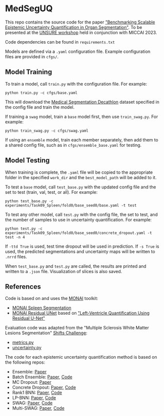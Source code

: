 # MedSegUQ
This repo contains the source code for the paper ["Benchmarking Scalable Epistemic Uncertainty Quantification in Organ Segmentation"](https://arxiv.org/abs/2308.07506). To be presented at the [UNSURE workshop](https://unsuremiccai.github.io/) held in conjunction with MICCAI 2023. 

Code dependencies can be found in `requirements.txt`

Models are defined via a `.yaml` configuration file. Example configuration files are provided in `cfgs/`.

## Model Training
To train a model, call `train.py` with the configuration file. For example:
```
python train.py -c cfgs/base.yaml
```
This will download the [Medical Segmentation Decathlon](http://medicaldecathlon.com/) dataset specified in the config file and train the model. 

If training a `swag` model, train a `base` model first, then use `train_swag.py`. For example:
```
python train_swag.py -c cfgs/swag.yaml
```

If using an `ensemble` model, train each member separately, then add them to a shared config file, such as in `cfgs/ensemble_base.yaml` for testing. 

## Model Testing
When training is complete, the `.yaml` file will be copied to the appropriate folder in the specified `work_dir` and the `best_model_path` will be added to it.

To test a `base` model, call `test_base.py` with the updated config file and the set to test (train, val, test, or all). For example:
```
python test_base.py -c experiments/Task09_Spleen/fold0/base_seed0/base.yaml -t test
```

To test any other model, call `test.py` with the config file, the set to test, and the number of samples to use in uncertainty quantification. For example: 
```
python test.py -c experiments/Task09_Spleen/fold0/base_seed0/concrete_dropout.yaml -t test -n 4
```
If `-ttd True` is used, test time dropout will be used in prediction.
If `-s True` is used, the predicted segmentations and uncertainty maps will be written to `.nrrd` files.

When `test_base.py` and `test.py` are called, the results are printed and written to a `.json` file. Visualization of slices is also saved. 

## References

Code is based on and uses the [MONAI](https://monai.io/) toolkit:

- [MONAI Spleen Segmentation](https://github.com/Project-MONAI/tutorials/blob/main/3d_segmentation/spleen_segmentation_3d.ipynb)
- [MONAI Residual UNet](https://docs.monai.io/en/stable/_modules/monai/networks/nets/unet.html) based on ["Left-Ventricle Quantification Using Residual U-Net"](https://link.springer.com/chapter/10.1007/978-3-030-12029-0_40)

Evaluation code was adapted from the "Multiple Sclerosis White Matter Lesions Segmentation" [Shifts Challenge](https://github.com/Shifts-Project/):

- [metrics.py](https://github.com/Shifts-Project/shifts/blob/main/mswml/metrics.py)
- [uncertainty.py](https://github.com/Shifts-Project/shifts/blob/main/mswml/uncertainty.py)

The code for each epistemic uncertainty quantification method is based on the following repos:

- Ensemble: [Paper](https://arxiv.org/abs/1612.01474)
- Batch Ensemble: [Paper](https://arxiv.org/abs/2002.06715), [Code](https://github.com/giannifranchi/LP_BNN)
- MC Dropout: [Paper](https://arxiv.org/abs/1506.02142)
- Concrete Dropout: [Paper](https://arxiv.org/abs/1705.07832), [Code](https://github.com/yaringal/ConcreteDropout)
- Rank1 BNN: [Paper](https://arxiv.org/pdf/2005.07186.pdf), [Code](https://github.com/google/edward2)
- LP-BNN: [Paper](https://arxiv.org/abs/2012.02818), [Code](https://github.com/giannifranchi/LP_BNN)
- SWAG: [Paper](https://arxiv.org/pdf/1902.02476.pdf), [Code](https://github.com/izmailovpavel/understandingbdl)
- Multi-SWAG: [Paper](https://arxiv.org/abs/2002.08791), [Code](https://github.com/izmailovpavel/understandingbdl)
